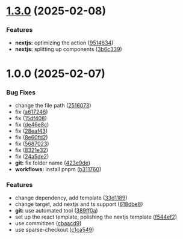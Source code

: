 # [1.3.0](https://github.com/osmanthuspeace/osp-cli/compare/v1.2.0...v1.3.0) (2025-02-08)


### Features

* **nextjs:** optimizing the action ([9514634](https://github.com/osmanthuspeace/osp-cli/commit/9514634961e816018a1b1e8ebe812972aa5027b9))
* **nextjs:** splitting up components ([3b6c339](https://github.com/osmanthuspeace/osp-cli/commit/3b6c339fb5265af32501037286db0f8efe224061))

# 1.0.0 (2025-02-07)


### Bug Fixes

* change the file path ([2516073](https://github.com/osmanthuspeace/osp-cli/commit/2516073870081cd9718162201342af3401bc7ae0))
* fix ([a617246](https://github.com/osmanthuspeace/osp-cli/commit/a6172464bef7b2f63fc0f298ddfe65f4715b5495))
* fix ([15df408](https://github.com/osmanthuspeace/osp-cli/commit/15df408dc52297a7aa13458e4b2c00a67454187c))
* fix ([de46e8c](https://github.com/osmanthuspeace/osp-cli/commit/de46e8c3d9332414ce7624dec8afcbddbf2c3c26))
* fix ([28eaf43](https://github.com/osmanthuspeace/osp-cli/commit/28eaf43b08ccfbe8de080feb36dc29653607641d))
* fix ([8e60fd2](https://github.com/osmanthuspeace/osp-cli/commit/8e60fd27fc10ca4b16be0a6fd31332298e41b278))
* fix ([5687023](https://github.com/osmanthuspeace/osp-cli/commit/5687023f570f7436084a564dc6e34d7741050d27))
* fix ([8321e32](https://github.com/osmanthuspeace/osp-cli/commit/8321e328f91bbeb3d37da4bf134144a2db6a55d0))
* fix ([24a5de2](https://github.com/osmanthuspeace/osp-cli/commit/24a5de262ad96a3b002699729a8f0ee322b45ed5))
* **git:** fix folder name ([423e9de](https://github.com/osmanthuspeace/osp-cli/commit/423e9de0070ee8a2c831f3f1fbc12658aa940f13))
* **workflows:** install pnpm ([b311760](https://github.com/osmanthuspeace/osp-cli/commit/b311760edd2b9c9bbcca7adcd68d3bbfbd4dc2f6))


### Features

* change dependency, add template ([33d1189](https://github.com/osmanthuspeace/osp-cli/commit/33d1189647f9322a5349450288723e46e482ea66))
* change target, add nextjs and ts support ([618dbe8](https://github.com/osmanthuspeace/osp-cli/commit/618dbe8c9210870478a5b325ac51aa745f81ff2b))
* **git:** use automated tool ([389ff0a](https://github.com/osmanthuspeace/osp-cli/commit/389ff0aada2a049a8be1057cfb0cfbd7e8112e95))
* set up the react template, polishing the nextjs template ([f544ef2](https://github.com/osmanthuspeace/osp-cli/commit/f544ef23caf8a2223cf936141d4bb9635acec6b7))
* use commitizen ([cbaacd9](https://github.com/osmanthuspeace/osp-cli/commit/cbaacd9584a23b90f41538f038c387e370f5fc06))
* use sparse-checkout ([c1ca549](https://github.com/osmanthuspeace/osp-cli/commit/c1ca54946b803f939733d21ce77df2fed6dadf95))
